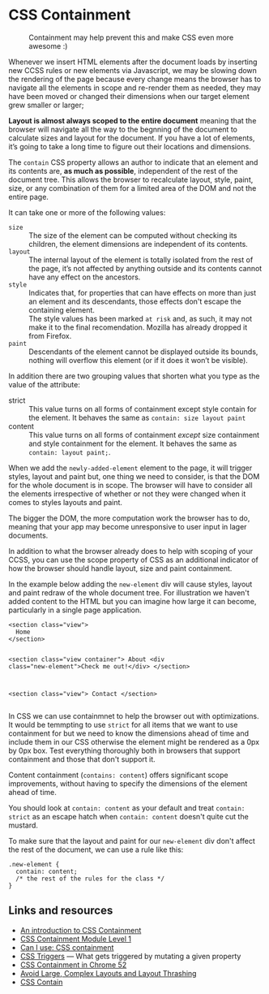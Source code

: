 <h1>CSS Containment</h1>
<figure>
  <img src="http://publishing-project.rivendellweb.net/wp-content/uploads/2019/03/css-is-awesome.jpg" alt="">
  <figcaption>Containment may help prevent this and make CSS even more awesome :)</figcaption>
</figure>
<p>Whenever we insert HTML elements after the document loads by inserting new CCSS rules or new elements via Javascript, we may be slowing down the rendering of the page because every change means the browser has to navigate all the elements in scope and re-render them as needed, they may have been moved or changed their dimensions when our target element grew smaller or larger;</p>
<p><strong>Layout is almost always scoped to the entire document</strong> meaning that the browser will navigate all the way to the begnning of the document to calculate sizes and layout for the document. If you have a lot of elements, it’s going to take a long time to figure out their locations and dimensions.</p>
<p>The <code>contain</code> CSS property allows an author to indicate that an element and its contents are, <strong>as much as possible</strong>, independent of the rest of the document tree.  This allows the browser to recalculate layout, style, paint, size, or any combination of them for a limited area of the DOM and not the entire page.</p>
<p>It can take one or more of the following values:</p>
<dl>
  <dt><code>size</code></dt>
  <dd>The size of the element can be computed without checking its children, the element dimensions are independent of its contents.</dd>
  <dt><code>layout</code></dt>
  <dd>The internal layout of the element is totally isolated from the rest of the page, it’s not affected by anything outside and its contents cannot have any effect on the ancestors.</dd>
  <dt><code>style</code></dt>
  <dd>Indicates that, for properties that can have effects on more than just an element and its descendants, those effects don't escape the containing element.</dd>
  <dd>The style values has been marked <code>at risk</code> and, as such, it may not make it to the final recomendation. Mozilla has already dropped it from Firefox.</dd>
  <dt><code>paint</code></dt>
  <dd>Descendants of the element cannot be displayed outside its bounds, nothing will overflow this element (or if it does it won’t be visible).</dd>
</dl>
<p>In addition there are two grouping values that shorten what you type as the value of the attribute:</p>
<dl>
  <dt>strict</dt>
  <dd>This value turns on all forms of containment except style contain for the element. It behaves the same as <code>contain: size layout paint</code></dd>
  <dt>content</dt>
  <dd>This value turns on all forms of containment <em>except</em> size containment and style containment for the element. It behaves the same as <code>contain: layout paint;</code>.
  </dl>
<p>When we add the <code>newly-added-element</code> element to the page, it will trigger styles, layout and paint but, one thing we need to consider, is that the DOM for the whole document is in scope. The browser will have to consider all the elements irrespective of whether or not they were changed when it comes to styles layouts and paint.</p>
<p>The bigger the DOM, the more computation work the browser has to do, meaning that your app may become unresponsive to user input in lager documents.</p>
<p>In addition to what the browser already does to help with scoping of your CCSS, you can use the scope property of CSS as an additional indicator of how the browser should handle layout, size and paint containment.</p>
<p>In the example below adding the <code>new-element</code> div will cause styles, layout and paint redraw of the whole document tree. For illustration we haven't added content to the HTML but you can imagine how large it can become, particularly in a single page application.</p>
<pre><code class="language-html">&lt;section class=&quot;view&quot;&gt;
  Home
&lt;/section&gt;

&lt;section class=&quot;view container&quot;&gt;
  About
  &lt;div class=&quot;new-element&quot;&gt;Check me out!&lt;/div&gt;
&lt;/section&gt;

&lt;section class=&quot;view&quot;&gt;
  Contact
&lt;/section&gt;
</code></pre>
<p>In CSS we can use containmnet to help the browser out with optimizations. It would be temmpting to use <code>strict</code> for all items that we want to use containment for but we need to know the dimensions ahead of time and include them in our CSS otherwise the element might be rendered as a 0px by 0px box. Test everything thoroughly both in browsers that support containment and those that don't support it.</p>
<p>Content containment (<code>contains: content</code>) offers significant scope improvements, without having to specify the dimensions of the element ahead of time.</p>
<p>You should look at <code>contain: content</code> as your default and treat <code>contain: strict</code> as an escape hatch when <code>contain: content</code> doesn't quite cut the mustard.</p>
<p>To make sure that the layout and paint for our <code>new-element</code> div don't affect the rest of the document, we can use a rule like this:</p>
<pre><code class="language-css">.new-element {
  contain: content;
  /* the rest of the rules for the class */
}
</code></pre>
<h2>Links and resources</h2>
<ul>
<li><a href="https://blogs.igalia.com/mrego/2019/01/11/an-introduction-to-css-containment/">An introduction to CSS Containment</a></li>
<li><a href="https://www.w3.org/TR/css-contain-1/">CSS Containment Module Level 1</a></li>
<li><a href="https://caniuse.com/#feat=css-containment">Can I use: CSS containment</a></li>
<li><a href="https://csstriggers.com/">CSS Triggers</a> — What gets triggered by mutating a given property</li>
<li><a href="https://developers.google.com/web/updates/2016/06/css-containment">CSS Containment in Chrome 52</a></li>
<li><a href="https://developers.google.com/web/fundamentals/performance/rendering/avoid-large-complex-layouts-and-layout-thrashing">Avoid Large, Complex Layouts and Layout Thrashing</a></li>
<li><a href="https://developer.mozilla.org/en-US/docs/Web/CSS/contain">CSS Contain</a></li>
</ul>
